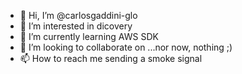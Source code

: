 - 👋 Hi, I’m @carlosgaddini-glo
- 👀 I’m interested in dicovery
- 🌱 I’m currently learning AWS SDK
- 💞️ I’m looking to collaborate on ...nor now, nothing ;)
- 📫 How to reach me sending a smoke signal

<!---
carlosgaddini-glo/carlosgaddini-glo is a ✨ special ✨ repository because its `README.md` (this file) appears on your GitHub profile.
You can click the Preview link to take a look at your changes.
--->
